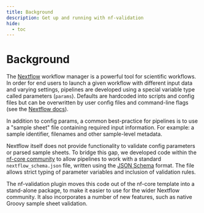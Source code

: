 ```yaml
---
title: Background
description: Get up and running with nf-validation
hide:
  - toc
---
```


# Background

The [Nextflow](https://nextflow.io/) workflow manager is a powerful tool for scientific workflows.
In order for end users to launch a given workflow with different input data and varying settings, pipelines are developed using a special variable type called parameters (`params`). Defaults are hardcoded into scripts and config files but can be overwritten by user config files and command-line flags (see the [Nextflow docs](https://nextflow.io/docs/latest/config.html)).

In addition to config params, a common best-practice for pipelines is to use a "sample sheet" file containing required input information. For example: a sample identifier, filenames and other sample-level metadata.

Nextflow itself does not provide functionality to validate config parameters or parsed sample sheets. To bridge this gap, we developed code within the [nf-core community](https://nf-co.re/) to allow pipelines to work with a standard `nextflow_schema.json` file, written using the [JSON Schema](https://json-schema.org/) format. The file allows strict typing of parameter variables and inclusion of validation rules.

The nf-validation plugin moves this code out of the nf-core template into a stand-alone package, to make it easier to use for the wider Nextflow community. It also incorporates a number of new features, such as native Groovy sample sheet validation.
